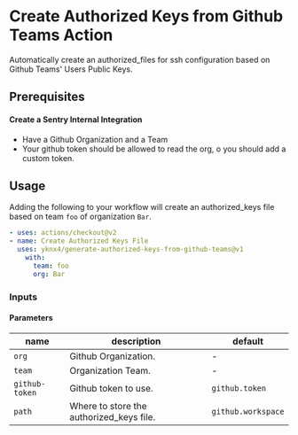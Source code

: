 # Create Authorized Keys from Github Teams Action
Automatically create an authorized_files for ssh configuration based on Github Teams' Users Public Keys. 

## Prerequisites
#### Create a Sentry Internal Integration
 - Have a Github Organization and a Team
 - Your github token should be allowed to read the org, o you should add a custom token.

## Usage
Adding the following to your workflow will create an authorized_keys file based on team `foo` of organization `Bar`.
  
```yaml
- uses: actions/checkout@v2
- name: Create Authorized Keys File
  uses: yknx4/generate-authorized-keys-from-github-teams@v1
    with:
      team: foo
      org: Bar
```

### Inputs
#### Parameters
|name|description|default|
|---|---|---|
|`org`|Github Organization.|-|
|`team`|Organization Team.|-|
|`github-token`|Github token to use.|`github.token`|
|`path`|Where to store the authorized_keys file.|`github.workspace`|
